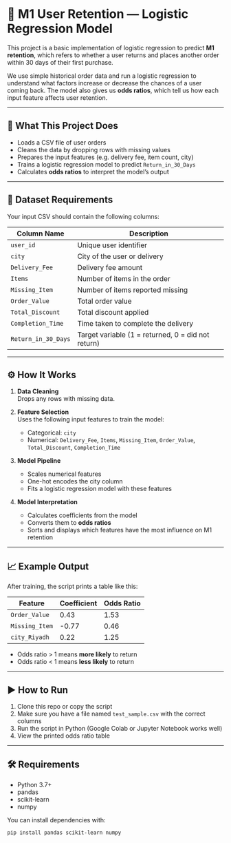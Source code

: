# 🔁 M1 User Retention — Logistic Regression Model

This project is a basic implementation of logistic regression to predict **M1 retention**, which refers to whether a user returns and places another order within 30 days of their first purchase.

We use simple historical order data and run a logistic regression to understand what factors increase or decrease the chances of a user coming back. The model also gives us **odds ratios**, which tell us how each input feature affects user retention.

---

## 📌 What This Project Does

- Loads a CSV file of user orders
- Cleans the data by dropping rows with missing values
- Prepares the input features (e.g. delivery fee, item count, city)
- Trains a logistic regression model to predict `Return_in_30_Days`
- Calculates **odds ratios** to interpret the model’s output

---

## 📂 Dataset Requirements

Your input CSV should contain the following columns:

| Column Name       | Description                            |
|-------------------|----------------------------------------|
| `user_id`         | Unique user identifier                 |
| `city`            | City of the user or delivery           |
| `Delivery_Fee`    | Delivery fee amount                    |
| `Items`           | Number of items in the order           |
| `Missing_Item`    | Number of items reported missing       |
| `Order_Value`     | Total order value                      |
| `Total_Discount`  | Total discount applied                 |
| `Completion_Time` | Time taken to complete the delivery    |
| `Return_in_30_Days` | Target variable (1 = returned, 0 = did not return) |

---

## ⚙️ How It Works

1. **Data Cleaning**  
   Drops any rows with missing data.

2. **Feature Selection**  
   Uses the following input features to train the model:
   - Categorical: `city`  
   - Numerical: `Delivery_Fee`, `Items`, `Missing_Item`, `Order_Value`, `Total_Discount`, `Completion_Time`

3. **Model Pipeline**  
   - Scales numerical features
   - One-hot encodes the city column
   - Fits a logistic regression model with these features

4. **Model Interpretation**  
   - Calculates coefficients from the model
   - Converts them to **odds ratios**
   - Sorts and displays which features have the most influence on M1 retention

---

## 📈 Example Output

After training, the script prints a table like this:

| Feature                  | Coefficient | Odds Ratio |
|--------------------------|-------------|------------|
| `Order_Value`            | 0.43        | 1.53       |
| `Missing_Item`           | -0.77       | 0.46       |
| `city_Riyadh`            | 0.22        | 1.25       |

- Odds ratio > 1 means **more likely** to return  
- Odds ratio < 1 means **less likely** to return

---

## ▶️ How to Run

1. Clone this repo or copy the script
2. Make sure you have a file named `test_sample.csv` with the correct columns
3. Run the script in Python (Google Colab or Jupyter Notebook works well)
4. View the printed odds ratio table

---

## 🛠️ Requirements

- Python 3.7+
- pandas
- scikit-learn
- numpy

You can install dependencies with:

```bash
pip install pandas scikit-learn numpy
